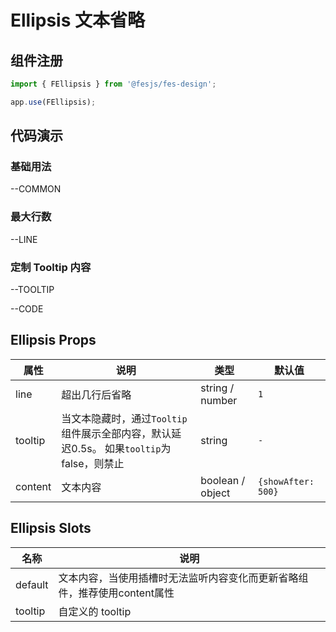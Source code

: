 # Ellipsis 文本省略

## 组件注册

```js
import { FEllipsis } from '@fesjs/fes-design';

app.use(FEllipsis);
```

## 代码演示

### 基础用法

--COMMON

### 最大行数

--LINE

### 定制 Tooltip 内容

--TOOLTIP

--CODE

<style scoped>
.wrapper {
    margin-top: 20px;
    border: 1px solid #eee;
    padding: 20px;
}
</style>

## Ellipsis Props

| 属性    | 说明                                                                       | 类型             | 默认值 |
| ------- | -------------------------------------------------------------------------- | ---------------- | ------ |
| line    | 超出几行后省略                                                            | string / number  | `1`    |
| tooltip | 当文本隐藏时，通过`Tooltip`组件展示全部内容，默认延迟0.5s。 如果`tooltip`为 false，则禁止 | string | `-` |
| content | 文本内容 | boolean / object | `{showAfter: 500}` |

## Ellipsis Slots

| 名称    | 说明             |
| ------- | ---------------- |
| default | 文本内容，当使用插槽时无法监听内容变化而更新省略组件，推荐使用content属性            |
| tooltip | 自定义的 tooltip |
